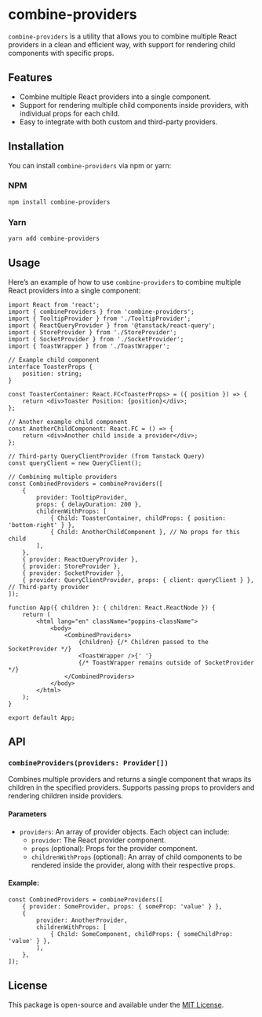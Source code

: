 # combine-providers

`combine-providers` is a utility that allows you to combine multiple React providers in a clean and efficient way, with support for rendering child components with specific props.

## Features

- Combine multiple React providers into a single component.
- Support for rendering multiple child components inside providers, with individual props for each child.
- Easy to integrate with both custom and third-party providers.

## Installation

You can install `combine-providers` via npm or yarn:

### NPM

```bash
npm install combine-providers
```

### Yarn

```bash
yarn add combine-providers
```

## Usage

Here’s an example of how to use `combine-providers` to combine multiple React providers into a single component:

```tsx
import React from 'react';
import { combineProviders } from 'combine-providers';
import { TooltipProvider } from './TooltipProvider';
import { ReactQueryProvider } from '@tanstack/react-query';
import { StoreProvider } from './StoreProvider';
import { SocketProvider } from './SocketProvider';
import { ToastWrapper } from './ToastWrapper';

// Example child component
interface ToasterProps {
	position: string;
}

const ToasterContainer: React.FC<ToasterProps> = ({ position }) => {
	return <div>Toaster Position: {position}</div>;
};

// Another example child component
const AnotherChildComponent: React.FC = () => {
	return <div>Another child inside a provider</div>;
};

// Third-party QueryClientProvider (from Tanstack Query)
const queryClient = new QueryClient();

// Combining multiple providers
const CombinedProviders = combineProviders([
	{
		provider: TooltipProvider,
		props: { delayDuration: 200 },
		childrenWithProps: [
			{ Child: ToasterContainer, childProps: { position: 'bottom-right' } },
			{ Child: AnotherChildComponent }, // No props for this child
		],
	},
	{ provider: ReactQueryProvider },
	{ provider: StoreProvider },
	{ provider: SocketProvider },
	{ provider: QueryClientProvider, props: { client: queryClient } }, // Third-party provider
]);

function App({ children }: { children: React.ReactNode }) {
	return (
		<html lang="en" className="poppins-className">
			<body>
				<CombinedProviders>
					{children} {/* Children passed to the SocketProvider */}
					<ToastWrapper />{' '}
					{/* ToastWrapper remains outside of SocketProvider */}
				</CombinedProviders>
			</body>
		</html>
	);
}

export default App;
```

## API

### `combineProviders(providers: Provider[])`

Combines multiple providers and returns a single component that wraps its children in the specified providers. Supports passing props to providers and rendering children inside providers.

#### Parameters

- `providers`: An array of provider objects. Each object can include:
  - `provider`: The React provider component.
  - `props` (optional): Props for the provider component.
  - `childrenWithProps` (optional): An array of child components to be rendered inside the provider, along with their respective props.

#### Example:

```tsx
const CombinedProviders = combineProviders([
	{ provider: SomeProvider, props: { someProp: 'value' } },
	{
		provider: AnotherProvider,
		childrenWithProps: [
			{ Child: SomeComponent, childProps: { someChildProp: 'value' } },
		],
	},
]);
```

## License

This package is open-source and available under the [MIT License](LICENSE).
